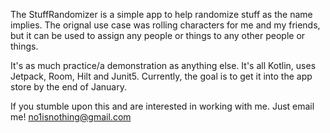 The StuffRandomizer is a simple app to help randomize stuff as the name implies. The orignal use case was rolling characters for me and my friends, but it can be used to assign any people or things to any other people or things.

It's as much practice/a demonstration as anything else. It's all Kotlin, uses Jetpack, Room, Hilt and Junit5. Currently, the goal is to get it into the app store by the end of January. 

If you stumble upon this and are interested in working with me. Just email me! no1isnothing@gmail.com
